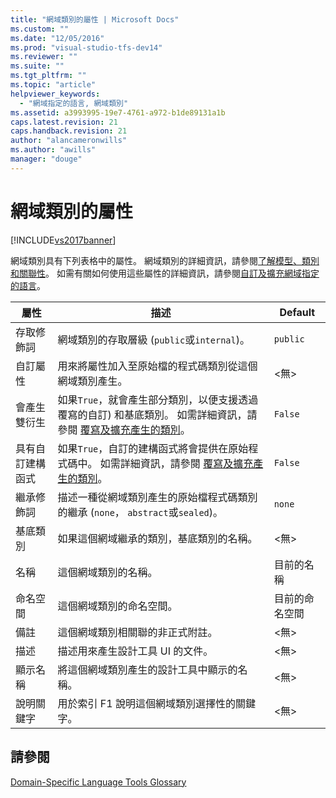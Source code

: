 ```yaml
---
title: "網域類別的屬性 | Microsoft Docs"
ms.custom: ""
ms.date: "12/05/2016"
ms.prod: "visual-studio-tfs-dev14"
ms.reviewer: ""
ms.suite: ""
ms.tgt_pltfrm: ""
ms.topic: "article"
helpviewer_keywords: 
  - "網域指定的語言, 網域類別"
ms.assetid: a3993995-19e7-4761-a972-b1de89131a1b
caps.latest.revision: 21
caps.handback.revision: 21
author: "alancameronwills"
ms.author: "awills"
manager: "douge"
---
```

# 網域類別的屬性
[!INCLUDE[vs2017banner](../code-quality/includes/vs2017banner.md)]

網域類別具有下列表格中的屬性。  網域類別的詳細資訊，請參閱[了解模型、類別和關聯性](../modeling/understanding-models-classes-and-relationships.md)。  如需有關如何使用這些屬性的詳細資訊，請參閱[自訂及擴充網域指定的語言](../modeling/customizing-and-extending-a-domain-specific-language.md)。  
  
|屬性|描述|Default|  
|--------|--------|-------------|  
|存取修飾詞|網域類別的存取層級 \(`public`或`internal`\)。|`public`|  
|自訂屬性|用來將屬性加入至原始檔的程式碼類別從這個網域類別產生。|\<無\>|  
|會產生雙衍生|如果`True`，就會產生部分類別，以便支援透過覆寫的自訂\) 和基底類別。  如需詳細資訊，請參閱 [覆寫及擴充產生的類別](../modeling/overriding-and-extending-the-generated-classes.md)。|`False`|  
|具有自訂建構函式|如果`True`，自訂的建構函式將會提供在原始程式碼中。  如需詳細資訊，請參閱 [覆寫及擴充產生的類別](../modeling/overriding-and-extending-the-generated-classes.md)。|`False`|  
|繼承修飾詞|描述一種從網域類別產生的原始檔程式碼類別的繼承 \(`none`， `abstract`或`sealed`\)。|`none`|  
|基底類別|如果這個網域繼承的類別，基底類別的名稱。|\<無\>|  
|名稱|這個網域類別的名稱。|目前的名稱|  
|命名空間|這個網域類別的命名空間。|目前的命名空間|  
|備註|這個網域類別相關聯的非正式附註。|\<無\>|  
|描述|描述用來產生設計工具 UI 的文件。|\<無\>|  
|顯示名稱|將這個網域類別產生的設計工具中顯示的名稱。|\<無\>|  
|說明關鍵字|用於索引 F1 說明這個網域類別選擇性的關鍵字。|\<無\>|  
  
## 請參閱  
 [Domain\-Specific Language Tools Glossary](http://msdn.microsoft.com/zh-tw/ca5e84cb-a315-465c-be24-76aa3df276aa)